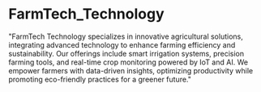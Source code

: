 # FarmTech_Technology

"FarmTech Technology specializes in innovative agricultural solutions, integrating advanced technology to enhance farming efficiency and sustainability. Our offerings include smart irrigation systems, precision farming tools, and real-time crop monitoring powered by IoT and AI. We empower farmers with data-driven insights, optimizing productivity while promoting eco-friendly practices for a greener future."
